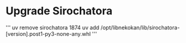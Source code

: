 
# Upgrade Sirochatora 

'''
uv remove sirochatora
1874  uv add /opt/libnekokan/lib/sirochatora-[version].post1-py3-none-any.whl 
'''